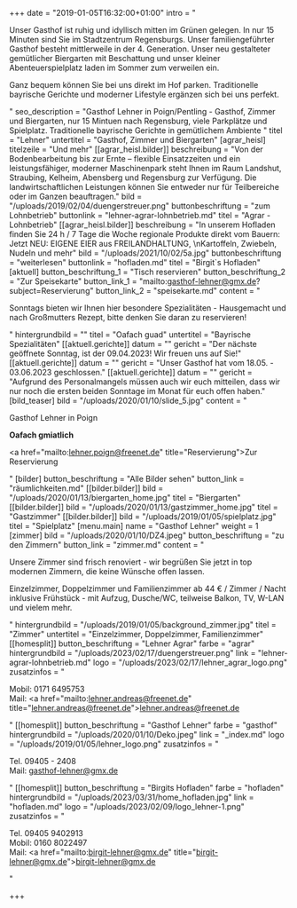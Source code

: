 +++
date = "2019-01-05T16:32:00+01:00"
intro = "<p>Unser Gasthof ist ruhig und idyllisch mitten im Grünen gelegen. In nur 15 Minuten sind Sie im Stadtzentrum Regensburgs. Unser familiengeführter Gasthof besteht mittlerweile in der 4. Generation. Unser neu gestalteter gemütlicher Biergarten mit Beschattung und unser kleiner Abenteuerspielplatz laden im Sommer zum verweilen ein.</p><p>Ganz bequem können Sie bei uns direkt im Hof parken. Traditionelle bayrische Gerichte und moderner Lifestyle ergänzen sich bei uns perfekt.</p>"
seo_description = "Gasthof Lehner in Poign/Pentling - Gasthof, Zimmer und Biergarten, nur 15 Mintuen nach Regensburg, viele Parkplätze und Spielplatz. Traditionelle bayrische Gerichte in gemütlichem Ambiente "
titel = "Lehner"
untertitel = "Gasthof, Zimmer und Biergarten"
[agrar_heisl]
titelzeile = "Und mehr"
[[agrar_heisl.bilder]]
beschreibung = "Von der Bodenbearbeitung bis zur Ernte – flexible Einsatzzeiten und ein leistungsfähiger, moderner Maschinenpark steht Ihnen im Raum Landshut, Straubing, Kelheim, Abensberg und Regensburg zur Verfügung. Die landwirtschaftlichen Leistungen können Sie entweder nur für Teilbereiche oder im Ganzen beauftragen."
bild = "/uploads/2019/02/04/duengerstreuer.png"
buttonbeschriftung = "zum Lohnbetrieb"
buttonlink = "lehner-agrar-lohnbetrieb.md"
titel = "Agrar - Lohnbetrieb"
[[agrar_heisl.bilder]]
beschreibung = "In unserem Hofladen finden Sie 24 h / 7 Tage die Woche regionale Produkte direkt vom Bauern: Jetzt NEU: EIGENE EIER aus FREILANDHALTUNG, \nKartoffeln, Zwiebeln, Nudeln und mehr"
bild = "/uploads/2021/10/02/5a.jpg"
buttonbeschriftung = "weiterlesen"
buttonlink = "hofladen.md"
titel = "Birgit`s Hofladen"
[aktuell]
button_beschriftung_1 = "Tisch reservieren"
button_beschriftung_2 = "Zur Speisekarte"
button_link_1 = "mailto:gasthof-lehner@gmx.de?subject=Reservierung"
button_link_2 = "speisekarte.md"
content = "<p>Sonntags bieten wir Ihnen hier besondere Spezialitäten - Hausgemacht und nach Großmutters Rezept, bitte denken Sie daran zu reservieren!</p>"
hintergrundbild = ""
titel = "Oafach guad"
untertitel = "Bayrische Spezialitäten"
[[aktuell.gerichte]]
datum = ""
gericht = "Der nächste geöffnete Sonntag, ist der 09.04.2023! Wir freuen uns auf Sie!"
[[aktuell.gerichte]]
datum = ""
gericht = "Unser Gasthof hat vom 18.05. - 03.06.2023 geschlossen."
[[aktuell.gerichte]]
datum = ""
gericht = "Aufgrund des Personalmangels müssen auch wir euch mitteilen, dass wir nur noch die ersten beiden Sonntage im Monat für euch offen haben."
[bild_teaser]
bild = "/uploads/2020/01/10/slide_5.jpg"
content = "<p>Gasthof Lehner in Poign</p><p><strong>Oafach gmiatlich</strong></p><p><a href=\"mailto:lehner.poign@freenet.de\" title=\"Reservierung\">Zur Reservierung</a></p>"
[bilder]
button_beschriftung = "Alle Bilder sehen"
button_link = "räumlichkeiten.md"
[[bilder.bilder]]
bild = "/uploads/2020/01/13/biergarten_home.jpg"
titel = "Biergarten"
[[bilder.bilder]]
bild = "/uploads/2020/01/13/gastzimmer_home.jpg"
titel = "Gastzimmer"
[[bilder.bilder]]
bild = "/uploads/2019/01/05/spielplatz.jpg"
titel = "Spielplatz"
[menu.main]
name = "Gasthof Lehner"
weight = 1
[zimmer]
bild = "/uploads/2020/01/10/DZ4.jpeg"
button_beschriftung = "zu den Zimmern"
button_link = "zimmer.md"
content = "<p>Unsere Zimmer sind frisch renoviert - wir begrüßen Sie jetzt in top modernen Zimmern, die keine Wünsche offen lassen.</p><p>Einzelzimmer, Doppelzimmer und Familienzimmer ab 44 € / Zimmer / Nacht inklusive Frühstück - mit Aufzug, Dusche/WC, teilweise Balkon, TV, W-LAN und vielem mehr.</p>"
hintergrundbild = "/uploads/2019/01/05/background_zimmer.jpg"
titel = "Zimmer"
untertitel = "Einzelzimmer, Doppelzimmer, Familienzimmer"
[[homesplit]]
button_beschriftung = "Lehner Agrar"
farbe = "agrar"
hintergrundbild = "/uploads/2023/02/17/duengerstreuer.png"
link = "lehner-agrar-lohnbetrieb.md"
logo = "/uploads/2023/02/17/lehner_agrar_logo.png"
zusatzinfos = "<p>Mobil: 0171 6495753<br>Mail: <a href=\"mailto:lehner.andreas@freenet.de\" title=\"lehner.andreas@freenet.de\">lehner.andreas@freenet.de</a></p>"
[[homesplit]]
button_beschriftung = "Gasthof Lehner"
farbe = "gasthof"
hintergrundbild = "/uploads/2020/01/10/Deko.jpeg"
link = "_index.md"
logo = "/uploads/2019/01/05/lehner_logo.png"
zusatzinfos = "<p>Tel. 09405 - 2408<br>Mail: gasthof-lehner@gmx.de</p>"
[[homesplit]]
button_beschriftung = "Birgits Hofladen"
farbe = "hofladen"
hintergrundbild = "/uploads/2023/03/31/home_hofladen.jpg"
link = "hofladen.md"
logo = "/uploads/2023/02/09/logo_lehner-1.png"
zusatzinfos = "<p>Tel. 09405 9402913<br>Mobil: 0160 8022497<br>Mail: <a href=\"mailto:birgit-lehner@gmx.de\" title=\"birgit-lehner@gmx.de\">birgit-lehner@gmx.de</a></p>"

+++
